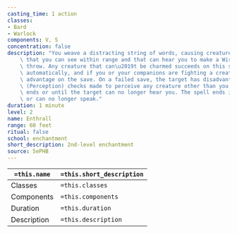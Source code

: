 ```yaml
---
casting_time: 1 action
classes:
- Bard
- Warlock
components: V, S
concentration: false
description: "You weave a distracting string of words, causing creatures of your choice\
    \ that you can see within range and that can hear you to make a Wisdom saving\
    \ throw. Any creature that can\u2019t be charmed succeeds on this saving throw\
    \ automatically, and if you or your companions are fighting a creature, it has\
    \ advantage on the save. On a failed save, the target has disadvantage on Wisdom\
    \ (Perception) checks made to perceive any creature other than you until the spell\
    \ ends or until the target can no longer hear you. The spell ends if you are incapacitated\
    \ or can no longer speak."
duration: 1 minute
level: 2
name: Enthrall
range: 60 feet
ritual: false
school: enchantment
short_description: 2nd-level enchantment
source: 5ePHB
---
```


| `=this.name` | `=this.short_description` |
| ------------ | ------------------------- |
| Classes      | `=this.classes`           |
| Components   | `=this.components`        |
| Duration     | `=this.duration`          |
| Description  | `=this.description`       |